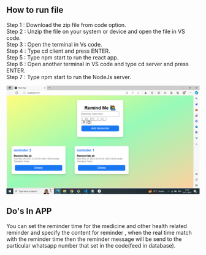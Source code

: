 ## How to run file
Step 1 : Download the zip file from code option.<br/>
Step 2 : Unzip the file on your system or device and open the file in VS code.<br/>
Step 3 : Open the terminal in Vs code.<br/>
Step 4 : Type cd client and press ENTER.<br/>
Step 5 : Type npm start to run the react app.<br/>
Step 6 : Open another terminal in VS code and type cd server and press ENTER.<br/>
Step 7 : Type npm start to run the NodeJs server.<br/>

![Alt text](<Screenshot (134).png>)

## Do's In APP
You can set the reminder time for the medicine and other health related reminder and specify the content for reminder , when the real time match with the reminder time then the reminder message will be send to the particular whatsapp number that  set in the code(feed in database).
